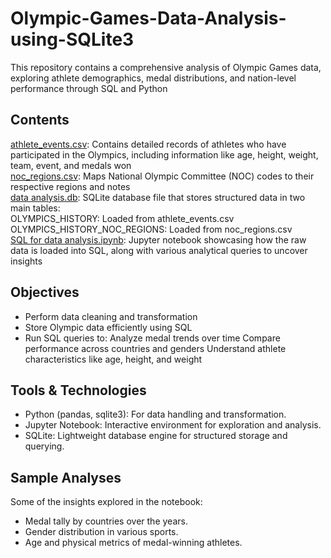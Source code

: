 # Olympic-Games-Data-Analysis-using-SQLite3
This repository contains a comprehensive analysis of Olympic Games data, exploring athlete demographics, medal distributions, and nation-level performance through SQL and Python

## Contents
<a href="https://github.com/LakshmiPriyanka13/Olympic-Games-Data-Analysis-using-SQLite3/blob/main/athlete_events.csv">athlete_events.csv</a>: Contains detailed records of athletes who have participated in the Olympics, including information like age, height, weight, team, event, and medals won          
<a href="https://github.com/LakshmiPriyanka13/Olympic-Games-Data-Analysis-using-SQLite3/blob/main/noc_regions.csv">noc_regions.csv</a>: Maps National Olympic Committee (NOC) codes to their respective regions and notes            
<a href="https://github.com/LakshmiPriyanka13/Olympic-Games-Data-Analysis-using-SQLite3/blob/main/data%20analysis.db">data analysis.db</a>: SQLite database file that stores structured data in two main tables:        
OLYMPICS_HISTORY: Loaded from athlete_events.csv               
OLYMPICS_HISTORY_NOC_REGIONS: Loaded from noc_regions.csv                      
<a href="https://github.com/LakshmiPriyanka13/Olympic-Games-Data-Analysis-using-SQLite3/blob/main/SQL%20for%20data%20analysis.ipynb">SQL for data analysis.ipynb</a>: Jupyter notebook showcasing how the raw data is loaded into SQL, along with various analytical queries to uncover insights

## Objectives
- Perform data cleaning and transformation
- Store Olympic data efficiently using SQL
- Run SQL queries to:
    Analyze medal trends over time
    Compare performance across countries and genders
    Understand athlete characteristics like age, height, and weight

## Tools & Technologies
- Python (pandas, sqlite3): For data handling and transformation.
- Jupyter Notebook: Interactive environment for exploration and analysis.
- SQLite: Lightweight database engine for structured storage and querying.

## Sample Analyses
Some of the insights explored in the notebook:
- Medal tally by countries over the years.
- Gender distribution in various sports.
- Age and physical metrics of medal-winning athletes.


